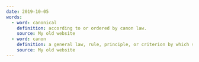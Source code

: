 ```yaml
---
date: 2019-10-05
words:
  - word: canonical
    definition: according to or ordered by canon law.
    source: My old website
  - word: canon
    definition: a general law, rule, principle, or criterion by which something is judged.
    source: My old website
---
```

